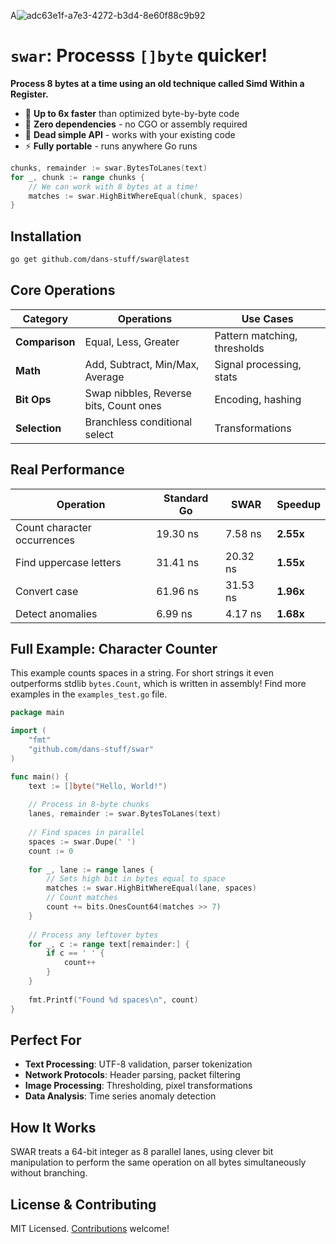 A![adc63e1f-a7e3-4272-b3d4-8e60f88c9b92](https://github.com/user-attachments/assets/3a6af901-d95e-46eb-9c1c-9d395fea8739)

# `swar`: Processs `[]byte` quicker!

**Process 8 bytes at a time using an old technique called Simd Within a Register.**

- 🚀 **Up to 6x faster** than optimized byte-by-byte code
- 🔌 **Zero dependencies** - no CGO or assembly required
- 🧩 **Dead simple API** - works with your existing code
- ⚡ **Fully portable** - runs anywhere Go runs

```go
chunks, remainder := swar.BytesToLanes(text)
for _, chunk := range chunks {
    // We can work with 8 bytes at a time!
    matches := swar.HighBitWhereEqual(chunk, spaces)
}
```

## Installation

```bash
go get github.com/dans-stuff/swar@latest
```

## Core Operations

| Category | Operations | Use Cases |
|----------|------------|-----------|
| **Comparison** | Equal, Less, Greater | Pattern matching, thresholds |
| **Math** | Add, Subtract, Min/Max, Average | Signal processing, stats |
| **Bit Ops** | Swap nibbles, Reverse bits, Count ones | Encoding, hashing |
| **Selection** | Branchless conditional select | Transformations |

## Real Performance

| Operation | Standard Go | SWAR | Speedup |
|-----------|-------------|------|---------|
| Count character occurrences | 19.30 ns | 7.58 ns | **2.55x** |
| Find uppercase letters | 31.41 ns | 20.32 ns | **1.55x** |
| Convert case | 61.96 ns | 31.53 ns | **1.96x** |
| Detect anomalies | 6.99 ns | 4.17 ns | **1.68x** |

## Full Example: Character Counter

This example counts spaces in a string. For short strings it even outperforms stdlib `bytes.Count`, which is written in assembly! Find more examples in the `examples_test.go` file.

```go
package main

import (
    "fmt"
    "github.com/dans-stuff/swar"
)

func main() {
    text := []byte("Hello, World!")
    
    // Process in 8-byte chunks
    lanes, remainder := swar.BytesToLanes(text)
    
    // Find spaces in parallel
    spaces := swar.Dupe(' ')
    count := 0
    
    for _, lane := range lanes {
        // Sets high bit in bytes equal to space
        matches := swar.HighBitWhereEqual(lane, spaces)
        // Count matches
        count += bits.OnesCount64(matches >> 7)
    }
    
    // Process any leftover bytes
    for _, c := range text[remainder:] {
        if c == ' ' {
            count++
        }
    }
    
    fmt.Printf("Found %d spaces\n", count)
}
```

## Perfect For

- **Text Processing**: UTF-8 validation, parser tokenization
- **Network Protocols**: Header parsing, packet filtering
- **Image Processing**: Thresholding, pixel transformations
- **Data Analysis**: Time series anomaly detection

## How It Works

SWAR treats a 64-bit integer as 8 parallel lanes, using clever bit manipulation to perform the same operation on all bytes simultaneously without branching.

## License & Contributing

MIT Licensed. [Contributions](https://github.com/dans-stuff/swar/fork) welcome!

